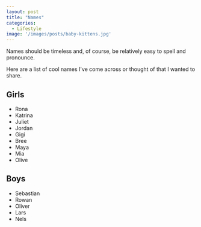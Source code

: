 ```yaml
---
layout: post
title: "Names"
categories:
  - Lifestyle
image: '/images/posts/baby-kittens.jpg'
---
```


Names should be timeless and, of course, be relatively easy to spell and pronounce.

Here are a list of cool names I've come across or thought of that I wanted to share.

Girls
-----
* Rona
* Katrina
* Juliet
* Jordan
* Gigi
* Bree
* Maya
* Mia
* Olive

Boys
-----
* Sebastian
* Rowan
* Oliver
* Lars
* Nels


